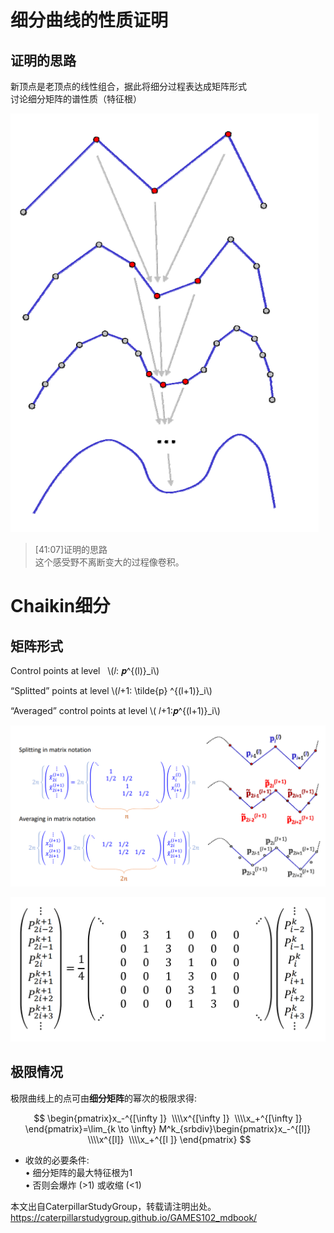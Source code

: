 # 细分曲线的性质证明      

## 证明的思路    

新顶点是老顶点的线性组合，据此将细分过程表达成矩阵形式        
讨论细分矩阵的谱性质（特征根）           

![](../assets/细曲12-1.png)  

> [41:07]证明的思路     
这个感受野不离断变大的过程像卷积。 

# Chaikin细分    

## 矩阵形式 


Control points at level   \\(𝑙: 𝒑^{(l)}_i\\)    

“Splitted” points at level \\(𝑙+1: \tilde{p} ^{(l+1)}_i\\)      

“Averaged” control points at level \\( 𝑙+1:𝒑^{(l+1)}_i\\)    

![](../assets/细曲14.png)  

![](../assets/细曲15.png)  

## 极限情况    

极限曲线上的点可由**细分矩阵**的幂次的极限求得:    

$$
\begin{pmatrix}x_-^{[\infty ]}
 \\\\x^{[\infty ]} 
 \\\\x_+^{[\infty ]}
\end{pmatrix}=\lim_{k \to \infty} M^k_{srbdiv}\begin{pmatrix}x_-^{[l]}
 \\\\x^{[l]} 
 \\\\x_+^{[l ]}
\end{pmatrix}
$$
   
- 收敛的必要条件:  
• 细分矩阵的最大特征根为1  
• 否则会爆炸 (>1) 或收缩 (<1)  

本文出自CaterpillarStudyGroup，转载请注明出处。
https://caterpillarstudygroup.github.io/GAMES102_mdbook/

